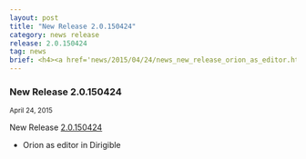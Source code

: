 ```yaml
---
layout: post
title: "New Release 2.0.150424"
category: news release
release: 2.0.150424
tag: news
brief: <h4><a href='news/2015/04/24/news_new_release_orion_as_editor.html'>New Release 2.0.150424</a></h4> <sub class="post-info">April 24, 2015</sub><br> Orion as editor in Dirigible...<br>
---
```


### New Release 2.0.150424

<sub class="post-info">April 24, 2015</sub>
	
New Release 
[2.0.150424](https://github.com/SAP/cloud-dirigible/releases/tag/2.0.150424)
- Orion as editor in Dirigible
